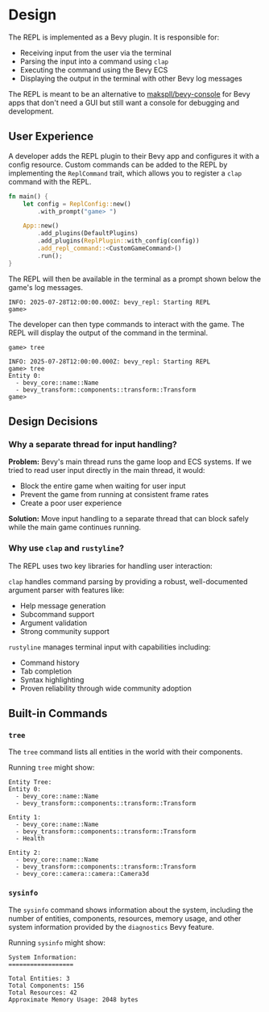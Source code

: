 # Design

The REPL is implemented as a Bevy plugin. It is responsible for:

- Receiving input from the user via the terminal
- Parsing the input into a command using `clap`
- Executing the command using the Bevy ECS
- Displaying the output in the terminal with other Bevy log messages

The REPL is meant to be an alternative to [makspll/bevy-console] for Bevy apps
that don't need a GUI but still want a console for debugging and development.

[makspll/bevy-console]: https://github.com/makspll/bevy-console

## User Experience

A developer adds the REPL plugin to their Bevy app and configures it with a
config resource. Custom commands can be added to the REPL by implementing the
`ReplCommand` trait, which allows you to register a `clap` command with the
REPL.

```rust
fn main() {
    let config = ReplConfig::new()
        .with_prompt("game> ")

    App::new()
        .add_plugins(DefaultPlugins)
        .add_plugins(ReplPlugin::with_config(config))
        .add_repl_command::<CustomGameCommand>()
        .run();
}
```

The REPL will then be available in the terminal as a prompt
shown below the game's log messages.

```shell
INFO: 2025-07-28T12:00:00.000Z: bevy_repl: Starting REPL
game>
```

The developer can then type commands to interact with the game. The REPL will
display the output of the command in the terminal.

```shell
game> tree
```

```shell
INFO: 2025-07-28T12:00:00.000Z: bevy_repl: Starting REPL
game> tree
Entity 0:
  - bevy_core::name::Name
  - bevy_transform::components::transform::Transform
game>
```

## Design Decisions

### Why a separate thread for input handling?

**Problem:** Bevy's main thread runs the game loop and ECS systems. If we tried to
read user input directly in the main thread, it would:

- Block the entire game when waiting for user input
- Prevent the game from running at consistent frame rates
- Create a poor user experience

**Solution:** Move input handling to a separate thread that can block safely while
the main game continues running.

### Why use `clap` and `rustyline`?

The REPL uses two key libraries for handling user interaction:

`clap` handles command parsing by providing a robust, well-documented argument
parser with features like:

- Help message generation
- Subcommand support
- Argument validation
- Strong community support

`rustyline` manages terminal input with capabilities including:

- Command history
- Tab completion
- Syntax highlighting
- Proven reliability through wide community adoption

## Built-in Commands

### `tree`

The `tree` command lists all entities in the world with their components.

Running `tree` might show:

```shell
Entity Tree:
Entity 0:
  - bevy_core::name::Name
  - bevy_transform::components::transform::Transform

Entity 1:
  - bevy_core::name::Name
  - bevy_transform::components::transform::Transform
  - Health

Entity 2:
  - bevy_core::name::Name
  - bevy_transform::components::transform::Transform
  - bevy_core::camera::camera::Camera3d
```

### `sysinfo`

The `sysinfo` command shows information about the system, including the number of
entities, components, resources, memory usage, and other system information
provided by the `diagnostics` Bevy feature.

Running `sysinfo` might show:

```shell
System Information:
==================

Total Entities: 3
Total Components: 156
Total Resources: 42
Approximate Memory Usage: 2048 bytes
```
